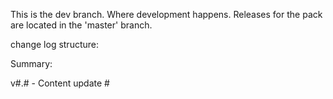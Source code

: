 This is the dev branch. Where development happens. 
Releases for the pack are located in the 'master' branch.

change log structure:

Summary: 

v#.# - Content update #
